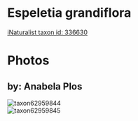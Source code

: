 
Espeletia grandiflora
=====================
  
[iNaturalist taxon id: 336630](https://www.inaturalist.org/taxa/336630)
# Photos

## by: Anabela Plos
  
![taxon62959844](https://inaturalist-open-data.s3.amazonaws.com/photos/67862688/medium.jpg)  
![taxon62959845](https://inaturalist-open-data.s3.amazonaws.com/photos/67862704/medium.jpg)